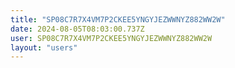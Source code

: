 ```yaml
---
title: "SP08C7R7X4VM7P2CKEE5YNGYJEZWWNYZ882WW2W"
date: 2024-08-05T08:03:00.737Z
user: SP08C7R7X4VM7P2CKEE5YNGYJEZWWNYZ882WW2W
layout: "users"
---
```

    